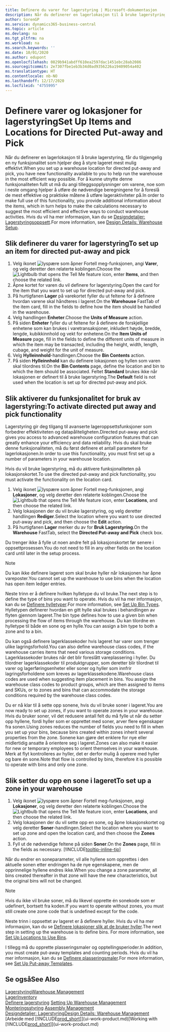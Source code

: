 ```yaml
---
title: Definere du varer for lagerstyring | Microsoft-dokumentasjon
description: Når du definerer en lagerlokasjon til å bruke lagerstyring, får du tilgjengelig en ny funksjonalitet som hjelper deg å styre lageret mest mulig effektivt.
author: SorenGP
ms.service: dynamics365-business-central
ms.topic: article
ms.devlang: na
ms.tgt_pltfrm: na
ms.workload: na
ms.search.keywords: ''
ms.date: 10/01/2020
ms.author: edupont
ms.openlocfilehash: 0829b941abdff610ea2597dac1451ebc28ab2086
ms.sourcegitcommit: 2e7307fbe1eb3b34d0ad9356226a19409054a402
ms.translationtype: HT
ms.contentlocale: nb-NO
ms.lasthandoff: 12/17/2020
ms.locfileid: "4755995"
---
```

# <a name="set-up-items-and-locations-for-directed-put-away-and-pick"></a><span data-ttu-id="18e49-103">Definere varer og lokasjoner for lagerstyring</span><span class="sxs-lookup"><span data-stu-id="18e49-103">Set Up Items and Locations for Directed Put-away and Pick</span></span>
<span data-ttu-id="18e49-104">Når du definerer en lagerlokasjon til å bruke lagerstyring, får du tilgjengelig en ny funksjonalitet som hjelper deg å styre lageret mest mulig effektivt.</span><span class="sxs-lookup"><span data-stu-id="18e49-104">When you set up a warehouse location for directed put-away and pick, you have new functionality available to you to help run the warehouse in the most efficient way possible.</span></span> <span data-ttu-id="18e49-105">For å kunne utnytte denne funksjonaliteten fullt ut må du angi tilleggsopplysninger om varene, noe som i neste omgang hjelper å utføre de nødvendige beregningene for å foreslå de mest effektive og praktiske måtene å utføre lageraktiviteter på.</span><span class="sxs-lookup"><span data-stu-id="18e49-105">In order to make full use of this functionality, you provide additional information about the items, which in turn helps to make the calculations necessary to suggest the most efficient and effective ways to conduct warehouse activities.</span></span> <span data-ttu-id="18e49-106">Hvis du vil ha mer informasjon, kan du se [Designdetaljer: Lagerstyringsoppsett](design-details-warehouse-setup.md).</span><span class="sxs-lookup"><span data-stu-id="18e49-106">For more information, see [Design Details: Warehouse Setup](design-details-warehouse-setup.md).</span></span>

## <a name="to-set-up-an-item-for-directed-put-away-and-pick"></a><span data-ttu-id="18e49-107">Slik definerer du varer for lagerstyring</span><span class="sxs-lookup"><span data-stu-id="18e49-107">To set up an item for directed put-away and pick</span></span>  
1.  <span data-ttu-id="18e49-108">Velg ikonet ![lyspære som åpner Fortell meg-funksjonen](media/ui-search/search_small.png "Fortell hva du vil gjøre"), angi **Varer**, og velg deretter den relaterte koblingen.</span><span class="sxs-lookup"><span data-stu-id="18e49-108">Choose the ![Lightbulb that opens the Tell Me feature](media/ui-search/search_small.png "Tell me what you want to do") icon, enter **Items**, and then choose the related link.</span></span>  
2.  <span data-ttu-id="18e49-109">Åpne kortet for varen du vil definere for lagerstyring.</span><span class="sxs-lookup"><span data-stu-id="18e49-109">Open the card for the item that you want to set up for directed put-away and pick.</span></span>
3. <span data-ttu-id="18e49-110">På hurtigfanen **Lager** på varekortet fyller du ut feltene for å definere hvordan varene skal håndteres i lageret.</span><span class="sxs-lookup"><span data-stu-id="18e49-110">On the **Warehouse** FastTab of the item card, fill in the fields to define how the item should be handled in the warehouse.</span></span>  
4.  <span data-ttu-id="18e49-111">Velg handlingen **Enheter**.</span><span class="sxs-lookup"><span data-stu-id="18e49-111">Choose the **Units of Measure** action.</span></span>
5. <span data-ttu-id="18e49-112">På siden **Enheter** fyller du ut feltene for å definere de forskjellige enhetene som kan brukes i varetransaksjoner, inkludert høyde, bredde, lengde, kubikkinnhold og vekt for enhetene.</span><span class="sxs-lookup"><span data-stu-id="18e49-112">On the **Item Units of Measure** page, fill in the fields to define the different units of measure in which the item may be transacted, including the height, width, length, cubage, and weight for the unit of measure.</span></span>
6. <span data-ttu-id="18e49-113">Velg **Hylleinnhold**-handlingen.</span><span class="sxs-lookup"><span data-stu-id="18e49-113">Choose the **Bin Contents** action.</span></span>
7. <span data-ttu-id="18e49-114">På siden **Hylleinnhold** kan du definere lokasjonen og hyllen som varen skal tilordnes til.</span><span class="sxs-lookup"><span data-stu-id="18e49-114">On the **Bin Contents** page, define the location and bin to which the item should be associated.</span></span> <span data-ttu-id="18e49-115">Feltet **Standard** brukes ikke når lokasjonen er definert til å bruke lagerstyring.</span><span class="sxs-lookup"><span data-stu-id="18e49-115">The **Default** field is not used when the location is set up for directed put-away and pick.</span></span>  

## <a name="to-activate-directed-put-away-and-pick-functionality"></a><span data-ttu-id="18e49-116">Slik aktiverer du funksjonalitet for bruk av lagerstyring:</span><span class="sxs-lookup"><span data-stu-id="18e49-116">To activate directed put away and pick functionality</span></span>  
<span data-ttu-id="18e49-117">Lagerstyring gir deg tilgang til avanserte lageroppsettsfunksjoner som forbedrer effektiviteten og datapåliteligheten.</span><span class="sxs-lookup"><span data-stu-id="18e49-117">Directed put-away and pick gives you access to advanced warehouse configuration features that can greatly enhance your efficiency and data reliability.</span></span> <span data-ttu-id="18e49-118">Hvis du skal bruke denne funksjonaliteten, må du først definere et antall parametere for lagerlokasjonen.</span><span class="sxs-lookup"><span data-stu-id="18e49-118">In order to use this functionality, you must first set up a number of parameters in your warehouse location.</span></span>  

<span data-ttu-id="18e49-119">Hvis du vil bruke lagerstyring, må du aktivere funksjonaliteten på lokasjonskortet.</span><span class="sxs-lookup"><span data-stu-id="18e49-119">To use the directed put-away and pick functionality, you must activate the functionality on the location card.</span></span>    
1.  <span data-ttu-id="18e49-120">Velg ikonet ![lyspære som åpner Fortell meg-funksjonen](media/ui-search/search_small.png "Fortell hva du vil gjøre"), angi **Lokasjoner**, og velg deretter den relaterte koblingen.</span><span class="sxs-lookup"><span data-stu-id="18e49-120">Choose the ![Lightbulb that opens the Tell Me feature](media/ui-search/search_small.png "Tell me what you want to do") icon, enter **Locations**, and then choose the related link.</span></span>  
2.  <span data-ttu-id="18e49-121">Velg lokasjonen der du vil bruke lagerstyring, og velg deretter handlingen **Rediger**.</span><span class="sxs-lookup"><span data-stu-id="18e49-121">Select the location where you want to use directed put-away and pick, and then choose the **Edit** action.</span></span>  
3.  <span data-ttu-id="18e49-122">På hurtigfanen **Lager** merker du av for **Bruk Lagerstyring**.</span><span class="sxs-lookup"><span data-stu-id="18e49-122">On the **Warehouse** FastTab, select the **Directed Put-away and Pick** check box.</span></span>  

<span data-ttu-id="18e49-123">Du trenger ikke å fylle ut noen andre felt på lokasjonskortet før senere i oppsettprosessen.</span><span class="sxs-lookup"><span data-stu-id="18e49-123">You do not need to fill in any other fields on the location card until later in the setup process.</span></span>  

> [!NOTE]  
>  <span data-ttu-id="18e49-124">Du kan ikke definere lageret som skal bruke hyller når lokasjonen har åpne vareposter.</span><span class="sxs-lookup"><span data-stu-id="18e49-124">You cannot set up the warehouse to use bins when the location has open item ledger entries.</span></span>  

<span data-ttu-id="18e49-125">Neste trinn er å definere hvilken hylletype du vil bruke.</span><span class="sxs-lookup"><span data-stu-id="18e49-125">The next step is to define the type of bins you want to operate.</span></span> <span data-ttu-id="18e49-126">Hvis du vil ha mer informasjon, kan du se [Definere hylletyper](warehouse-how-to-set-up-bin-types.md).</span><span class="sxs-lookup"><span data-stu-id="18e49-126">For more information, see [Set Up Bin Types](warehouse-how-to-set-up-bin-types.md).</span></span> <span data-ttu-id="18e49-127">Hylletypen definerer hvordan en gitt hylle skal brukes i behandlingen av flyten gjennom lageret.</span><span class="sxs-lookup"><span data-stu-id="18e49-127">The bin type defines how to use a given bin when processing the flow of items through the warehouse.</span></span> <span data-ttu-id="18e49-128">Du kan tilordne en hylletype til både en sone og en hylle.</span><span class="sxs-lookup"><span data-stu-id="18e49-128">You can assign a bin type to both a zone and to a bin.</span></span>  

<span data-ttu-id="18e49-129">Du kan også definere lagerklassekoder hvis lageret har varer som trenger ulike lagringsforhold.</span><span class="sxs-lookup"><span data-stu-id="18e49-129">You can also define warehouse class codes, if the warehouse carries items that need various storage conditions.</span></span> <span data-ttu-id="18e49-130">Lagerklassekoder brukes når det blir foreslått vareplassering i hyller. Du tilordner lagerklassekoder til produktgrupper, som deretter blir tilordnet til varer og lagerføringsenheter eller soner og hyller som innfrir lagringsforholdene som kreves av lagerklassekodene.</span><span class="sxs-lookup"><span data-stu-id="18e49-130">Warehouse class codes are used when suggesting item placement in bins. You assign the warehouse class codes to product groups, which are then assigned to items and SKUs, or to zones and bins that can accommodate the storage conditions required by the warehouse class codes.</span></span>  

<span data-ttu-id="18e49-131">Du er nå klar til å sette opp sonene, hvis du vil bruke soner i lageret.</span><span class="sxs-lookup"><span data-stu-id="18e49-131">You are now ready to set up zones, if you want to operate zones in your warehouse.</span></span> <span data-ttu-id="18e49-132">Hvis du bruker soner, vil det redusere antall felt du må fylle ut når du setter opp hyllene, fordi hyller som er opprettet med soner, arver flere egenskaper fra sonen.</span><span class="sxs-lookup"><span data-stu-id="18e49-132">Using zones reduces the number of fields you need to fill in when you set up your bins, because bins created within zones inherit several properties from the zone.</span></span> <span data-ttu-id="18e49-133">Sonene kan gjøre det enklere for nye eller midlertidig ansatte å orientere seg i lageret.</span><span class="sxs-lookup"><span data-stu-id="18e49-133">Zones can also make it easier for new or temporary employees to orient themselves in your warehouse.</span></span> <span data-ttu-id="18e49-134">Merk at flyt kontrolleres av hyller, det er derfor mulig å operere med hyller og bare én sone.</span><span class="sxs-lookup"><span data-stu-id="18e49-134">Note that flow is controlled by bins, therefore it is possible to operate with bins and only one zone.</span></span>  

## <a name="to-set-up-a-zone-in-your-warehouse"></a><span data-ttu-id="18e49-135">Slik setter du opp en sone i lageret</span><span class="sxs-lookup"><span data-stu-id="18e49-135">To set up a zone in your warehouse</span></span>  
1.  <span data-ttu-id="18e49-136">Velg ikonet ![lyspære som åpner Fortell meg-funksjonen](media/ui-search/search_small.png "Fortell hva du vil gjøre"), angi **Lokasjoner**, og velg deretter den relaterte koblingen.</span><span class="sxs-lookup"><span data-stu-id="18e49-136">Choose the ![Lightbulb that opens the Tell Me feature](media/ui-search/search_small.png "Tell me what you want to do") icon, enter **Locations**, and then choose the related link.</span></span>  
2.  <span data-ttu-id="18e49-137">Velg lokasjonen der du vil sette opp en sone, og åpne lokasjonskortet og velg deretter **Soner**-handlingen.</span><span class="sxs-lookup"><span data-stu-id="18e49-137">Select the location where you want to set up zone and open the location card, and then choose the **Zones** action.</span></span>  
3.  <span data-ttu-id="18e49-138">Fyll ut de nødvendige feltene på siden **Soner**.</span><span class="sxs-lookup"><span data-stu-id="18e49-138">On the **Zones** page, fill in the fields as necessary.</span></span> [!INCLUDE[tooltip-inline-tip](includes/tooltip-inline-tip_md.md)]  

<span data-ttu-id="18e49-139">Når du endrer en soneparameter, vil alle hyllene som opprettes i den aktuelle sonen etter endringen ha de nye egenskapene, men de opprinnelige hyllene endres ikke.</span><span class="sxs-lookup"><span data-stu-id="18e49-139">When you change a zone parameter, all bins created thereafter in that zone will have the new characteristics, but the original bins will not be changed.</span></span>  

> [!NOTE]  
>  <span data-ttu-id="18e49-140">Hvis du ikke vil bruke soner, må du likevel opprette én sonekode som er udefinert, bortsett fra koden.</span><span class="sxs-lookup"><span data-stu-id="18e49-140">If you want to operate without zones, you must still create one zone code that is undefined except for the code.</span></span>  

<span data-ttu-id="18e49-141">Neste trinn i oppsettet av lageret er å definere hyller. Hvis du vil ha mer informasjon, kan du se [Definere lokasjoner slik at de bruker hyller](warehouse-how-to-set-up-locations-to-use-bins.md).</span><span class="sxs-lookup"><span data-stu-id="18e49-141">The next step in setting up the warehouse is to define bins. For more information, see [Set Up Locations to Use Bins](warehouse-how-to-set-up-locations-to-use-bins.md).</span></span>  

<span data-ttu-id="18e49-142">I tillegg må du opprette plasseringsmaler og opptellingsperioder.</span><span class="sxs-lookup"><span data-stu-id="18e49-142">In addition, you must create put-away templates and counting periods.</span></span> <span data-ttu-id="18e49-143">Hvis du vil ha mer informasjon, kan du se [Definere plasseringsmaler](warehouse-how-to-set-up-put-away-templates.md).</span><span class="sxs-lookup"><span data-stu-id="18e49-143">For more information, see [Set Up Put-away Templates](warehouse-how-to-set-up-put-away-templates.md).</span></span>  

## <a name="see-also"></a><span data-ttu-id="18e49-144">Se også</span><span class="sxs-lookup"><span data-stu-id="18e49-144">See Also</span></span>  
[<span data-ttu-id="18e49-145">Lagerstyring</span><span class="sxs-lookup"><span data-stu-id="18e49-145">Warehouse Management</span></span>](warehouse-manage-warehouse.md)  
[<span data-ttu-id="18e49-146">Lager</span><span class="sxs-lookup"><span data-stu-id="18e49-146">Inventory</span></span>](inventory-manage-inventory.md)  
<span data-ttu-id="18e49-147">[Definere lagerstyring](warehouse-setup-warehouse.md)   </span><span class="sxs-lookup"><span data-stu-id="18e49-147">[Setting Up Warehouse Management](warehouse-setup-warehouse.md)   </span></span>  
<span data-ttu-id="18e49-148">[Monteringsstyring](assembly-assemble-items.md)  </span><span class="sxs-lookup"><span data-stu-id="18e49-148">[Assembly Management](assembly-assemble-items.md)  </span></span>  
[<span data-ttu-id="18e49-149">Designdetaljer: Lagerstyring</span><span class="sxs-lookup"><span data-stu-id="18e49-149">Design Details: Warehouse Management</span></span>](design-details-warehouse-management.md)  
<span data-ttu-id="18e49-150">[Arbeide med [!INCLUDE[prod_short](includes/prod_short.md)]](ui-work-product.md)</span><span class="sxs-lookup"><span data-stu-id="18e49-150">[Working with [!INCLUDE[prod_short](includes/prod_short.md)]](ui-work-product.md)</span></span>  
